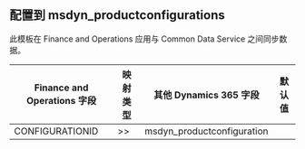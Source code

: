## <a name="configurations-to-msdyn_productconfigurations"></a>配置到 msdyn_productconfigurations

此模板在 Finance and Operations 应用与 Common Data Service 之间同步数据。

Finance and Operations 字段 | 映射类型 | 其他 Dynamics 365 字段 | 默认值
---|---|---|---
CONFIGURATIONID | >> | msdyn_productconfiguration | 
